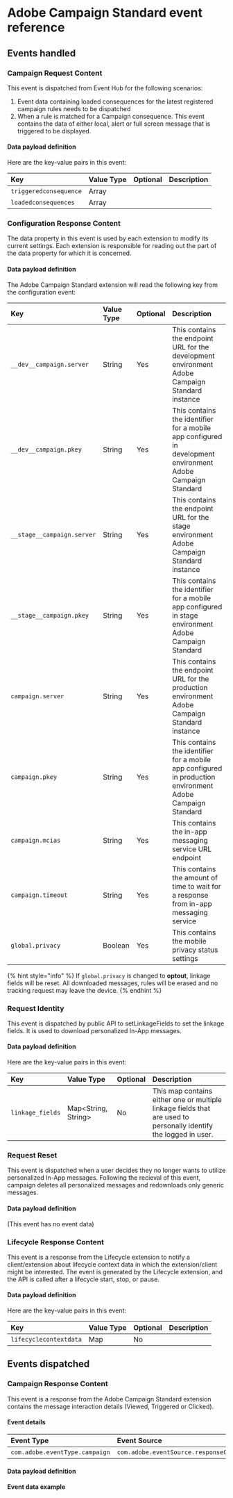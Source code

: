 # Adobe Campaign Standard event reference

## Events handled

### Campaign Request Content  <a id="configuration-response-content"></a>

This event is dispatched from Event Hub for the following scenarios:
1. Event data containing loaded consequences for the latest registered campaign rules needs to be dispatched
2. When a rule is matched for a Campaign consequence. This event contains the data of either local, alert or full screen message that is triggered to be displayed.

#### Data payload definition  <a id="data-payload-definition-1"></a>

Here are the key-value pairs in this event:

| **Key** | **Value Type** | **Optional** | **Description** |
| :--- | :--- | :--- | :--- |
| `triggeredconsequence`| Array |
| `loadedconsequences` | Array |


### Configuration Response Content  <a id="configuration-response-content"></a>

The data property in this event is used by each extension to modify its current settings. Each extension is responsible for reading out the part of the data property for which it is concerned.

#### Data payload definition  <a id="data-payload-definition-3"></a>

The Adobe Campaign Standard extension will read the following key from the configuration event:

| **Key** | **Value Type** | **Optional** | **Description** |
| :--- | :--- | :--- | :--- |
| `__dev__campaign.server` | String | Yes | This contains the endpoint URL for the development environment Adobe Campaign Standard instance |
| `__dev__campaign.pkey` | String | Yes | This contains the identifier for a mobile app configured in development environment Adobe Campaign Standard |
| `__stage__campaign.server` | String | Yes | This contains the endpoint URL for the stage environment Adobe Campaign Standard instance |
| `__stage__campaign.pkey` | String | Yes | This contains the identifier for a mobile app configured in stage environment Adobe Campaign Standard |
| `campaign.server` | String | Yes | This contains the endpoint URL for the production environment Adobe Campaign Standard instance |
| `campaign.pkey` | String | Yes | This contains the identifier for a mobile app configured in production environment Adobe Campaign Standard |
| `campaign.mcias` | String | Yes | This contains the in-app messaging service URL endpoint |
| `campaign.timeout` | String | Yes | This contains the amount of time to wait for a response from in-app messaging service |
| `global.privacy` | Boolean | Yes | This contains the mobile privacy status settings |

{% hint style="info" %}
If `global.privacy` is changed to **optout**, linkage fields will be reset. All downloaded messages, rules will be erased and no tracking request may leave the device.
{% endhint %}

### Request Identity  <a id="request-identity"></a>

This event is dispatched by public API to setLinkageFields to set the linkage fields. It is used to download personalized In-App messages.

#### Data payload definition  <a id="data-payload-definition-4"></a>

Here are the key-value pairs in this event:

| **Key** | **Value Type** | **Optional** | **Description** |
| :--- | :--- | :--- | :--- |
| `linkage_fields` | Map<String, String> | No | This map contains either one or multiple linkage fields that are used to personally identify the logged in user. |

### Request Reset  <a id="request-reset"></a>

This event is dispatched when a user decides they no longer wants to utilize personalized In-App messages. Following the recieval of this event, campaign deletes all personalized messages and redownloads only generic messages.

#### Data payload definition  <a id="data-payload-definition-5"></a>

(This event has no event data)


### Lifecycle Response Content  <a id="lifecycle-response-content"></a>

This event is a response from the Lifecycle extension to notify a client/extension about lifecycle context data in which the extension/client might be interested. The event is generated by the Lifecycle extension, and the API is called after a lifecycle start, stop, or pause.

#### Data payload definition  <a id="data-payload-definition-6"></a>

Here are the key-value pairs in this event:

| **Key** | **Value Type** | **Optional** | **Description** |
| :--- | :--- | :--- | :--- |
| `lifecyclecontextdata` | Map | No ||


## Events dispatched

### Campaign Response Content
This event is a response from the Adobe Campaign Standard extension contains the message interaction details (Viewed, Triggered or Clicked). 

#### Event details

| **Event Type** | **Event Source** | **Paired** |
| :--- | :--- | :--- |
| `com.adobe.eventType.campaign` | `com.adobe.eventSource.responseContent` | Yes |

#### Data payload definition


#### Event data example



